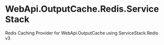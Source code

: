 WebApi.OutputCache.Redis.ServiceStack
=====================================

Redis Caching Provider for WebApi.OutputCache using ServiceStack.Redis v3
